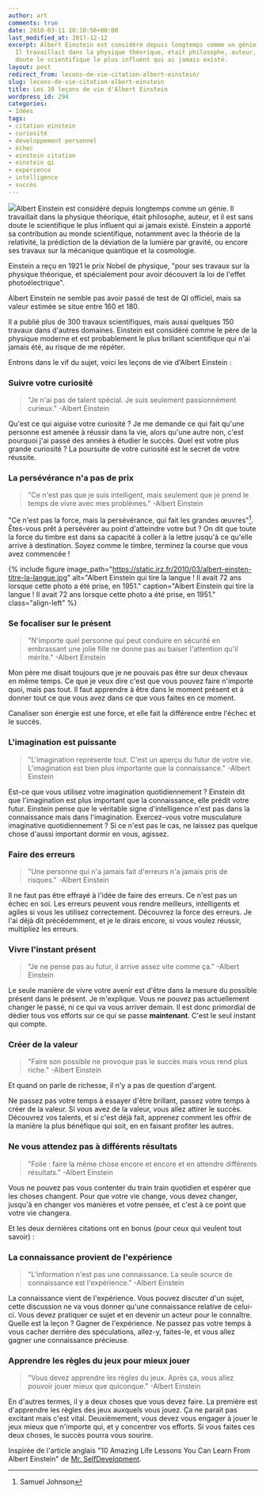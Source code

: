 ```yaml
---
author: art
comments: true
date: 2010-03-11 10:10:56+00:00
last_modified_at: 2017-12-12
excerpt: Albert Einstein est considéré depuis longtemps comme un génie par les gens.
  Il travaillait dans la physique théorique, était philosophe, auteur, il est sans
  doute le scientifique le plus influent qui ai jamais existé.
layout: post
redirect_from: lecons-de-vie-citation-albert-einstein/
slug: lecons-de-vie-citation-albert-einstein
title: Les 10 leçons de vie d'Albert Einstein
wordpress_id: 294
categories:
- Idées
tags:
- citation einstein
- curiosité
- développement personnel
- échec
- einstein citation
- einstein qi
- expérience
- intelligence
- succès
---
```


![](https://static.irz.fr/2010/03/einstein-242x300.jpg)Albert Einstein est considéré depuis longtemps comme un génie. Il travaillait dans la physique théorique, était philosophe, auteur, et il est sans doute le scientifique le plus influent qui ai jamais existé. Einstein a apporté sa contribution au monde scientifique, notamment avec la théorie de la relativité, la prédiction de la déviation de la lumière par gravité, ou encore ses travaux sur la mécanique quantique et la cosmologie.

Einstein a reçu en 1921 le prix Nobel de physique, "pour ses travaux sur la physique théorique, et spécialement pour avoir découvert la loi de l'effet photoélectrique".

Albert Einstein ne semble pas avoir passé de test de QI officiel, mais sa valeur estimée se situe entre 160 et 180.

Il a publié plus de 300 travaux scientifiques, mais aussi quelques 150 travaux dans d'autres domaines. Einstein est considéré comme le père de la physique moderne et est probablement le plus brillant scientifique qui n'ai jamais été, au risque de me répéter.

Entrons dans le vif du sujet, voici les leçons de vie d'Albert Einstein :



### Suivre votre curiosité





<blockquote>"Je n'ai pas de talent spécial. Je suis seulement passionnément curieux." -Albert Einstein</blockquote>



Qu'est ce qui aiguise votre curiosité ? Je me demande ce qui fait qu'une personne est amenée à réussir dans la vie, alors qu'une autre non, c'est pourquoi j'ai passé des années à étudier le succès. Quel est votre plus grande curiosité ? La poursuite de votre curiosité est le secret de votre réussite.



### La persévérance n'a pas de prix





<blockquote>"Ce n'est pas que je suis intelligent, mais seulement que je prend le temps de vivre avec mes problèmes." -Albert Einstein</blockquote>



"Ce n'est pas la force, mais la persévérance, qui fait les grandes œuvres"[^1]. Êtes-vous prêt à persévérer au point d'atteindre votre but ? On dit que toute la force du timbre est dans sa capacité à coller à la lettre jusqu'à ce qu'elle arrive à destination. Soyez comme le timbre, terminez la course que vous avez commencée !

 {% include figure image_path="https://static.irz.fr/2010/03/albert-einsten-titre-la-langue.jpg" alt="Albert Einstein qui tire la langue ! Il avait 72 ans lorsque cette photo a été prise, en 1951." caption="Albert Einstein qui tire la langue ! Il avait 72 ans lorsque cette photo a été prise, en 1951." class="align-left" %}



### Se focaliser sur le présent





<blockquote>"N'importe quel personne qui peut conduire en sécurité en embrassant une jolie fille ne donne pas au baiser l'attention qu'il mérite." -Albert Einstein</blockquote>



Mon père me disait toujours que je ne pouvais pas être sur deux chevaux en même temps. Ce que je veux dire c'est que vous pouvez faire n'importe quoi, mais pas tout. Il faut apprendre à être dans le moment présent et à donner tout ce que vous avez dans ce que vous faites en ce moment.

Canaliser son énergie est une force, et elle fait la différence entre l'échec et le succès.



### L'imagination est puissante





<blockquote>"L'imagination représente tout. C'est un aperçu du futur de votre vie. L'imagination est bien plus importante que la connaissance." -Albert Einstein</blockquote>



Est-ce que vous utilisez votre imagination quotidiennement ? Einstein dit que l'imagination est plus important que la connaissance, elle prédit votre futur. Einstein pense que le véritable signe d'intelligence n'est pas dans la connaissance mais dans l'imagination. Exercez-vous votre musculature imaginative quotidiennement ? Si ce n'est pas le cas, ne laissez pas quelque chose d'aussi important dormir en vous, agissez.



### Faire des erreurs





<blockquote>"Une personne qui n'a jamais fait d'erreurs n'a jamais pris de risques." -Albert Einstein</blockquote>



Il ne faut pas être effrayé à l'idée de faire des erreurs. Ce n'est pas un échec en soi. Les erreurs peuvent vous rendre meilleurs, intelligents et agiles si vous les utilisez correctement. Découvrez la force des erreurs. Je l'ai déjà dit précédemment, et je le dirais encore, si vous voulez réussir, multipliez les erreurs.



### Vivre l'instant présent





<blockquote>"Je ne pense pas au futur, il arrive assez vite comme ça." -Albert Einstein</blockquote>



Le seule manière de vivre votre avenir est d'être dans la mesure du possible présent dans le présent. Je m'explique. Vous ne pouvez pas actuellement changer le passé, ni ce qui va vous arriver demain. Il est donc primordial de dédier tous vos efforts sur ce qui se passe **maintenant**. C'est le seul instant qui compte.



### Créer de la valeur





<blockquote>"Faire son possible ne provoque pas le succès mais vous rend plus riche." -Albert Einstein</blockquote>



Et quand on parle de richesse, il n'y a pas de question d'argent.

Ne passez pas votre temps à essayer d'être brillant, passez votre temps à créer de la valeur. Si vous avez de la valeur, vous allez attirer le succès. Découvrez vos talents, et si c'est déjà fait, apprenez comment les offrir de la manière la plus bénéfique qui soit, en en faisant profiter les autres.



### Ne vous attendez pas à différents résultats





<blockquote>"Folie : faire la même chose encore et encore et en attendre différents résultats." -Albert Einstein</blockquote>



Vous ne pouvez pas vous contenter du train train quotidien et espérer que les choses changent. Pour que votre vie change, vous devez changer, jusqu'à en changer vos manières et votre pensée, et c'est à ce point que votre vie changera.

Et les deux dernières citations ont en bonus (pour ceux qui veulent tout savoir) :





### La connaissance provient de l'expérience





<blockquote>"L'information n'est pas une connaissance. La seule source de connaissance est l'expérience." -Albert Einstein</blockquote>



La connaissance vient de l'expérience. Vous pouvez discuter d'un sujet, cette discussion ne va vous donner qu'une connaissance relative de celui-ci. Vous devez pratiquer ce sujet et en devenir un acteur pour le connaître. Quelle est la leçon ? Gagner de l'expérience. Ne passez pas votre temps à vous cacher derrière des spéculations, allez-y, faites-le, et vous allez gagner une connaissance précieuse.



### Apprendre les règles du jeux pour mieux jouer





<blockquote>"Vous devez apprendre les règles du jeux. Après ça, vous allez pouvoir jouer mieux que quiconque." -Albert Einstein</blockquote>



En d'autres termes, il y a deux choses que vous devez faire. La première est d'apprendre les règles des jeux auxquels vous jouez. Ça ne parait pas excitant mais c'est vital. Deuxièmement, vous devez vous engager à jouer le jeux mieux que n'importe qui, et y concentrer vos efforts. Si vous faites ces deux choses, le succès pourra vous sourire.

[^1]: Samuel Johnson

Inspirée de l'article anglais "10 Amazing Life Lessons You Can Learn From Albert Einstein" de [Mr. SelfDevelopment](http://www.mrselfdevelopment.com/).

